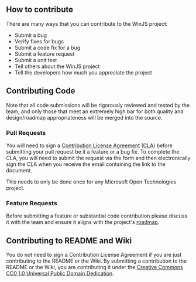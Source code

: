 ## How to contribute
There are many ways that you can contribute to the WinJS project:
* Submit a bug
* Verify fixes for bugs
* Submit a code fix for a bug
* Submit a feature request
* Submit a unit test
* Tell others about the WinJS project
* Tell the developers how much you appreciate the project

## Contributing Code
Note that all code submissions will be rigorously reviewed and tested by the team, and only those that meet an extremely high bar for both quality and design/roadmap appropriateness will be merged into the source.

### Pull Requests
You will need to sign a [Contribution License Agreement](https://cla.msopentech.com/) ([CLA](https://cla.msopentech.com/)) before submitting your pull request be it a feature or a bug fix. To complete the CLA, you will need to submit the request via the form and then electronically sign the CLA when you receive the email containing the link to the document.

This needs to only be done once for any Microsoft Open Technologies project.

### Feature Requests
Before submitting a feature or substantial code contribution please discuss it with the team and ensure it aligns with the project's [roadmap](Roadmap).

## Contributing to README and Wiki
You do not need to sign a Contribution License Agreement if you are just contributing to the README or the Wiki. By submitting a contribution to the README or the Wiki, you are contributing it under the [Creative Commons CC0 1.0 Universal Public Domain Dedication](http://creativecommons.org/publicdomain/zero/1.0/).
